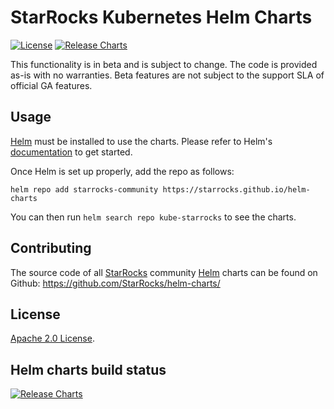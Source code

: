 # StarRocks Kubernetes Helm Charts
[![License](https://img.shields.io/badge/License-Apache%202.0-blue.svg)](https://opensource.org/licenses/Apache-2.0) [![Release Charts](https://img.shields.io/badge/Release-helmcharts-green.svg)](https://github.com/StarRocks/helm-charts/releases)

This functionality is in beta and is subject to change. The code is provided as-is with no warranties.  Beta features are not subject to the support SLA of official GA features.

## Usage

[Helm](https://helm.sh) must be installed to use the charts.
Please refer to Helm's [documentation](https://helm.sh/docs/) to get started.

Once Helm is set up properly, add the repo as follows:

```console
helm repo add starrocks-community https://starrocks.github.io/helm-charts
```

You can then run `helm search repo kube-starrocks` to see the charts.

## Contributing

The source code of all [StarRocks](https://www.starrocks.io/) community [Helm](https://helm.sh) charts can be found on Github: <https://github.com/StarRocks/helm-charts/>

## License

<!-- Keep full URL links to repo files because this README syncs from main to gh-pages.  -->
[Apache 2.0 License](https://github.com/StarRocks/helm-charts/blob/main/LICENSE).

## Helm charts build status

[![Release Charts](https://img.shields.io/github/Download-StarRocks-helmcharts.svg)](https://github.com/StarRocks/helm-charts/releases)
